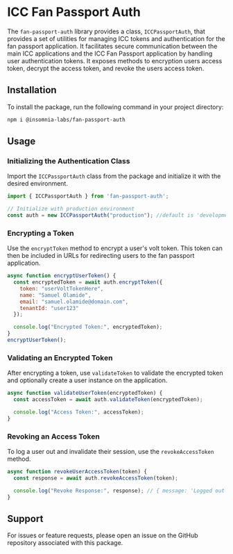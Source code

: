 
# ICC Fan Passport Auth

The `fan-passport-auth` library provides a class, `ICCPassportAuth`, that provides a set of utilities for managing ICC tokens and authentication for the fan passport application. It facilitates secure communication between the main ICC applications and the ICC Fan Passport application by handling user authentication tokens. It exposes methods to
encryption users access token, decrypt the access token, and revoke the users access token. 

## Installation

To install the package, run the following command in your project directory:

```bash
npm i @insomnia-labs/fan-passport-auth
```

## Usage

### Initializing the Authentication Class

Import the `ICCPassportAuth` class from the package and initialize it with the desired environment.

```javascript
import { ICCPassportAuth } from 'fan-passport-auth';

// Initialize with production environment
const auth = new ICCPassportAuth("production"); //default is 'development'
```

### Encrypting a Token

Use the `encryptToken` method to encrypt a user's volt token. This token can then be included in URLs for redirecting users to the fan passport application.

```javascript
async function encryptUserToken() {
  const encryptedToken = await auth.encryptToken({
    token: "userVoltTokenHere",
    name: "Samuel Olamide",
    email: "samuel.olamide@domain.com",
    tenantId: "user123"
  });

  console.log("Encrypted Token:", encryptedToken);
}
encryptUserToken();
```

### Validating an Encrypted Token

After encrypting a token, use `validateToken` to validate the encrypted token and optionally create a user instance on the application.

```javascript
async function validateUserToken(encryptedToken) {
  const accessToken = await auth.validateToken(encryptedToken);

  console.log("Access Token:", accessToken);
}
```

### Revoking an Access Token

To log a user out and invalidate their session, use the `revokeAccessToken` method.

```javascript
async function revokeUserAccessToken(token) {
  const response = await auth.revokeAccessToken(token);

  console.log("Revoke Response:", response); // { message: 'Logged out successfully.' }
}
```

## Support

For issues or feature requests, please open an issue on the GitHub repository associated with this package.


